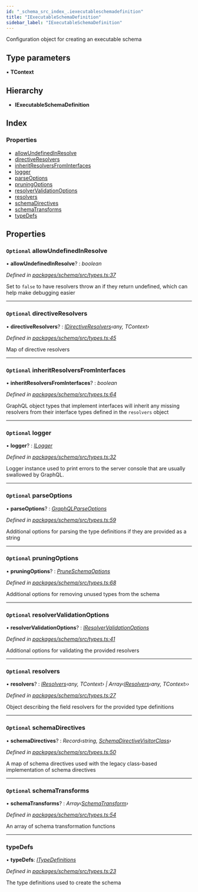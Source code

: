 ```yaml
---
id: "_schema_src_index_.iexecutableschemadefinition"
title: "IExecutableSchemaDefinition"
sidebar_label: "IExecutableSchemaDefinition"
---
```


Configuration object for creating an executable schema

## Type parameters

▪ **TContext**

## Hierarchy

* **IExecutableSchemaDefinition**

## Index

### Properties

* [allowUndefinedInResolve](_schema_src_index_.iexecutableschemadefinition.md#optional-allowundefinedinresolve)
* [directiveResolvers](_schema_src_index_.iexecutableschemadefinition.md#optional-directiveresolvers)
* [inheritResolversFromInterfaces](_schema_src_index_.iexecutableschemadefinition.md#optional-inheritresolversfrominterfaces)
* [logger](_schema_src_index_.iexecutableschemadefinition.md#optional-logger)
* [parseOptions](_schema_src_index_.iexecutableschemadefinition.md#optional-parseoptions)
* [pruningOptions](_schema_src_index_.iexecutableschemadefinition.md#optional-pruningoptions)
* [resolverValidationOptions](_schema_src_index_.iexecutableschemadefinition.md#optional-resolvervalidationoptions)
* [resolvers](_schema_src_index_.iexecutableschemadefinition.md#optional-resolvers)
* [schemaDirectives](_schema_src_index_.iexecutableschemadefinition.md#optional-schemadirectives)
* [schemaTransforms](_schema_src_index_.iexecutableschemadefinition.md#optional-schematransforms)
* [typeDefs](_schema_src_index_.iexecutableschemadefinition.md#typedefs)

## Properties

### `Optional` allowUndefinedInResolve

• **allowUndefinedInResolve**? : *boolean*

*Defined in [packages/schema/src/types.ts:37](https://github.com/ardatan/graphql-tools/blob/master/packages/schema/src/types.ts#L37)*

Set to `false` to have resolvers throw an if they return undefined, which
can help make debugging easier

___

### `Optional` directiveResolvers

• **directiveResolvers**? : *[IDirectiveResolvers](_utils_src_index_.idirectiveresolvers)‹any, TContext›*

*Defined in [packages/schema/src/types.ts:45](https://github.com/ardatan/graphql-tools/blob/master/packages/schema/src/types.ts#L45)*

Map of directive resolvers

___

### `Optional` inheritResolversFromInterfaces

• **inheritResolversFromInterfaces**? : *boolean*

*Defined in [packages/schema/src/types.ts:64](https://github.com/ardatan/graphql-tools/blob/master/packages/schema/src/types.ts#L64)*

GraphQL object types that implement interfaces will inherit any missing
resolvers from their interface types defined in the `resolvers` object

___

### `Optional` logger

• **logger**? : *[ILogger](_schema_src_index_.ilogger)*

*Defined in [packages/schema/src/types.ts:32](https://github.com/ardatan/graphql-tools/blob/master/packages/schema/src/types.ts#L32)*

Logger instance used to print errors to the server console that are
usually swallowed by GraphQL.

___

### `Optional` parseOptions

• **parseOptions**? : *[GraphQLParseOptions](_utils_src_index_.graphqlparseoptions)*

*Defined in [packages/schema/src/types.ts:59](https://github.com/ardatan/graphql-tools/blob/master/packages/schema/src/types.ts#L59)*

Additional options for parsing the type definitions if they are provided
as a string

___

### `Optional` pruningOptions

• **pruningOptions**? : *[PruneSchemaOptions](_utils_src_index_.pruneschemaoptions)*

*Defined in [packages/schema/src/types.ts:68](https://github.com/ardatan/graphql-tools/blob/master/packages/schema/src/types.ts#L68)*

Additional options for removing unused types from the schema

___

### `Optional` resolverValidationOptions

• **resolverValidationOptions**? : *[IResolverValidationOptions](_utils_src_index_.iresolvervalidationoptions)*

*Defined in [packages/schema/src/types.ts:41](https://github.com/ardatan/graphql-tools/blob/master/packages/schema/src/types.ts#L41)*

Additional options for validating the provided resolvers

___

### `Optional` resolvers

• **resolvers**? : *[IResolvers](../modules/_utils_src_index_.md#iresolvers)‹any, TContext› | Array‹[IResolvers](../modules/_utils_src_index_.md#iresolvers)‹any, TContext››*

*Defined in [packages/schema/src/types.ts:27](https://github.com/ardatan/graphql-tools/blob/master/packages/schema/src/types.ts#L27)*

Object describing the field resolvers for the provided type definitions

___

### `Optional` schemaDirectives

• **schemaDirectives**? : *Record‹string, [SchemaDirectiveVisitorClass](../modules/_utils_src_index_.md#schemadirectivevisitorclass)›*

*Defined in [packages/schema/src/types.ts:50](https://github.com/ardatan/graphql-tools/blob/master/packages/schema/src/types.ts#L50)*

A map of schema directives used with the legacy class-based implementation
of schema directives

___

### `Optional` schemaTransforms

• **schemaTransforms**? : *Array‹[SchemaTransform](../modules/_utils_src_index_.md#schematransform)›*

*Defined in [packages/schema/src/types.ts:54](https://github.com/ardatan/graphql-tools/blob/master/packages/schema/src/types.ts#L54)*

An array of schema transformation functions

___

###  typeDefs

• **typeDefs**: *[ITypeDefinitions](../modules/_utils_src_index_.md#itypedefinitions)*

*Defined in [packages/schema/src/types.ts:23](https://github.com/ardatan/graphql-tools/blob/master/packages/schema/src/types.ts#L23)*

The type definitions used to create the schema
